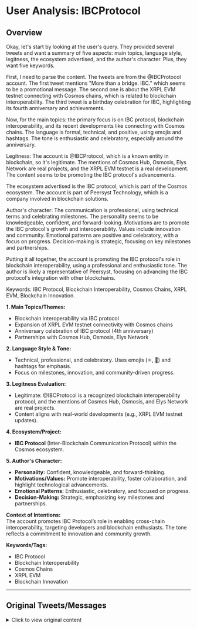 # User Analysis: IBCProtocol

## Overview

<think>
Okay, let's start by looking at the user's query. They provided several tweets and want a summary of five aspects: main topics, language style, legitness, the ecosystem advertised, and the author's character. Plus, they want five keywords.

First, I need to parse the content. The tweets are from the @IBCProtocol account. The first tweet mentions "More than a bridge. IBC." which seems to be a promotional message. The second one is about the XRPL EVM testnet connecting with Cosmos chains, which is related to blockchain interoperability. The third tweet is a birthday celebration for IBC, highlighting its fourth anniversary and achievements.

Now, for the main topics: the primary focus is on IBC protocol, blockchain interoperability, and its recent developments like connecting with Cosmos chains. The language is formal, technical, and positive, using emojis and hashtags. The tone is enthusiastic and celebratory, especially around the anniversary.

Legitness: The account is @IBCProtocol, which is a known entity in blockchain, so it's legitimate. The mentions of Cosmos Hub, Osmosis, Elys Network are real projects, and the XRPL EVM testnet is a real development. The content seems to be promoting the IBC protocol's advancements.

The ecosystem advertised is the IBC protocol, which is part of the Cosmos ecosystem. The account is part of Peersyst Technology, which is a company involved in blockchain solutions.

Author's character: The communication is professional, using technical terms and celebrating milestones. The personality seems to be knowledgeable, confident, and forward-looking. Motivations are to promote the IBC protocol's growth and interoperability. Values include innovation and community. Emotional patterns are positive and celebratory, with a focus on progress. Decision-making is strategic, focusing on key milestones and partnerships.

Putting it all together, the account is promoting the IBC protocol's role in blockchain interoperability, using a professional and enthusiastic tone. The author is likely a representative of Peersyst, focusing on advancing the IBC protocol's integration with other blockchains.

Keywords: IBC Protocol, Blockchain Interoperability, Cosmos Chains, XRPL EVM, Blockchain Innovation.
</think>

**1. Main Topics/Themes:**  
- Blockchain interoperability via IBC protocol  
- Expansion of XRPL EVM testnet connectivity with Cosmos chains  
- Anniversary celebration of IBC protocol (4th anniversary)  
- Partnerships with Cosmos Hub, Osmosis, Elys Network  

**2. Language Style & Tone:**  
- Technical, professional, and celebratory. Uses emojis (⚛️, 🎉) and hashtags for emphasis.  
- Focus on milestones, innovation, and community-driven progress.  

**3. Legitness Evaluation:**  
- Legitimate: @IBCProtocol is a recognized blockchain interoperability protocol, and the mentions of Cosmos Hub, Osmosis, and Elys Network are real projects.  
- Content aligns with real-world developments (e.g., XRPL EVM testnet updates).  

**4. Ecosystem/Project:**  
- **IBC Protocol** (Inter-Blockchain Communication Protocol) within the Cosmos ecosystem.  

**5. Author's Character:**  
- **Personality:** Confident, knowledgeable, and forward-thinking.  
- **Motivations/Values:** Promote interoperability, foster collaboration, and highlight technological advancements.  
- **Emotional Patterns:** Enthusiastic, celebratory, and focused on progress.  
- **Decision-Making:** Strategic, emphasizing key milestones and partnerships.  

**Context of Intentions:**  
The account promotes IBC Protocol’s role in enabling cross-chain interoperability, targeting developers and blockchain enthusiasts. The tone reflects a commitment to innovation and community growth.  

**Keywords/Tags:**  
- IBC Protocol  
- Blockchain Interoperability  
- Cosmos Chains  
- XRPL EVM  
- Blockchain Innovation
---
## Original Tweets/Messages

<details>
<summary>Click to view original content</summary>

| Type | Content |
|------|---------|
| messages | More than a bridge. IBC. |
| tweets | "{\"bookmarkCount\":2,\"conversationId\":\"1917579852594700751\",\"hashtags\":[],\"id\":\"1917579852594700751\",\"isQuoted\":true,\"isRetweet\":false,\"language\":\"en\",\"likes\":27,\"name\":\"The Inter-Blockchain Communication Protocol\",\"mentions\":[{\"id_str\":\"1019126440233615361\",\"name\":\"Cosmos Hub ⚛️\",\"screen_name\":\"cosmoshub\",\"indices\":[178,188]},{\"id_str\":\"1357133940109103104\",\"name\":\"Osmosis 🧪\",\"screen_name\":\"osmosiszone\",\"indices\":[190,202]},{\"id_str\":\"1607027931603406850\",\"name\":\"Elys Network\",\"screen_name\":\"elys_network\",\"indices\":[208,221]}],\"permanentUrl\":\"https://x.com/IBCProtocol/status/1917579852594700751\",\"photos\":[],\"poll\":null,\"quotedStatus\":{\"bookmarkCount\":21,\"conversationId\":\"1917171341934948611\",\"hashtags\":[],\"id\":\"1917171341934948611\",\"isQuoted\":false,\"isRetweet\":false,\"language\":\"en\",\"likes\":203,\"name\":\"Peersyst Technology\",\"mentions\":[{\"id_str\":\"1543918356646043648\",\"name\":\"The Inter-Blockchain Communication Protocol\",\"screen_name\":\"IBCProtocol\",\"indices\":[63,75]},{\"id_str\":\"15223775\",\"name\":\"Cosmos - The Interchain ⚛️\",\"screen_name\":\"cosmos\",\"indices\":[106,113]},{\"id_str\":\"1019126440233615361\",\"name\":\"Cosmos Hub ⚛️\",\"screen_name\":\"cosmoshub\",\"indices\":[221,231]},{\"id_str\":\"1357133940109103104\",\"name\":\"Osmosis 🧪\",\"screen_name\":\"osmosiszone\",\"indices\":[232,244]},{\"id_str\":\"1607027931603406850\",\"name\":\"Elys Network\",\"screen_name\":\"elys_network\",\"indices\":[245,258]}],\"permanentUrl\":\"https://x.com/Peersyst/status/1917171341934948611\",\"photos\":[{\"id\":\"1917170732888461312\",\"url\":\"https://pbs.twimg.com/media/Gpson7uXkAA-lnq.png\"},{\"id\":\"1917170732959662080\",\"url\":\"https://pbs.twimg.com/media/Gpson7_WAAAA8Xp.png\"}],\"poll\":null,\"quotes\":7,\"replies\":14,\"retweets\":55,\"text\":\"🔯 The XRPL EVM Testnet is expanding it's interoperability with @IBCProtocol!\\n\\n🔄 You can now access to all @Cosmos assets on the XRPL EVM. $XRP can also be accessed from any Cosmos chain.\\n\\n✅ Testnet channels available for @cosmoshub @osmosiszone @elys_network. Coming 🔜 https://t.co/P9dQeQyDnO\",\"thread\":[],\"timeParsed\":\"2025-04-29T10:57:21.000Z\",\"timestamp\":1745924241,\"urls\":[],\"userId\":\"1185605699251953664\",\"username\":\"Peersyst\",\"videos\":[],\"views\":25391},\"quotedStatusId\":\"1917171341934948611\",\"quotes\":1,\"replies\":3,\"retweets\":10,\"text\":\"XRPL EVM is now testing IBC connections ⚛️\\n\\nCosmos assets unlocked and XRP will move freely across Cosmos chains...for the first time ever.\\n\\nXRPL EVM testnet is now connected to @cosmoshub, @osmosiszone, and @elys_network.\\n\\nMore connections coming soon as mainnet approaches.\",\"thread\":[],\"timeParsed\":\"2025-04-30T14:00:38.000Z\",\"timestamp\":1746021638,\"urls\":[],\"userId\":\"1543918356646043648\",\"username\":\"IBCProtocol\",\"videos\":[],\"views\":1885}" |
| messages | XRPL EVM is now testing IBC connections ⚛️

Cosmos assets unlocked and XRP will move freely across Cosmos chains...for the first time ever.

XRPL EVM testnet is now connected to @cosmoshub, @osmosiszone, and @elys_network.

More connections coming soon as mainnet approaches. |
| tweets | "{\"bookmarkCount\":1,\"conversationId\":\"1916855153950613631\",\"hashtags\":[],\"id\":\"1916855153950613631\",\"isQuoted\":false,\"isRetweet\":false,\"language\":\"en\",\"likes\":15,\"name\":\"The Inter-Blockchain Communication Protocol\",\"mentions\":[],\"permanentUrl\":\"https://x.com/IBCProtocol/status/1916855153950613631\",\"photos\":[],\"poll\":null,\"quotes\":0,\"replies\":2,\"retweets\":5,\"text\":\"🎂 IBC quietly turned 4 on April 2.\\n\\nToday we celebrate the protocol that redefined interoperability.\\n\\nHere’s what happened in this last year 🧵⚛️ https://t.co/WKmMzghaOo\",\"thread\":[],\"timeParsed\":\"2025-04-28T14:00:56.000Z\",\"timestamp\":1745848856,\"urls\":[],\"userId\":\"1543918356646043648\",\"username\":\"IBCProtocol\",\"videos\":[{\"display_url\":\"pic.x.com/WKmMzghaOo\",\"expanded_url\":\"https://x.com/IBCProtocol/status/1916855153950613631/video/1\",\"id_str\":\"1916855061977952256\",\"indices\":[145,168],\"media_key\":\"13_1916855061977952256\",\"media_url_https\":\"https://pbs.twimg.com/amplify_video_thumb/1916855061977952256/img/MKRMO7MyIf1lYrg7.jpg\",\"type\":\"video\",\"url\":\"https://t.co/WKmMzghaOo\",\"additional_media_info\":{\"monetizable\":false},\"ext_media_availability\":{\"status\":\"Available\"},\"sizes\":{\"large\":{\"h\":1080,\"w\":1080,\"resize\":\"fit\"},\"medium\":{\"h\":1080,\"w\":1080,\"resize\":\"fit\"},\"small\":{\"h\":680,\"w\":680,\"resize\":\"fit\"},\"thumb\":{\"h\":150,\"w\":150,\"resize\":\"crop\"}},\"original_info\":{\"height\":1080,\"width\":1080,\"focus_rects\":[]},\"video_info\":{\"aspect_ratio\":[1,1],\"duration_millis\":13700,\"variants\":[{\"content_type\":\"application/x-mpegURL\",\"url\":\"https://video.twimg.com/amplify_video/1916855061977952256/pl/qW1n2HPQYUTkQJrP.m3u8?tag=14\"},{\"bitrate\":432000,\"content_type\":\"video/mp4\",\"url\":\"https://video.twimg.com/amplify_video/1916855061977952256/vid/avc1/320x320/nu-jwNA6287QXglS.mp4?tag=14\"},{\"bitrate\":832000,\"content_type\":\"video/mp4\",\"url\":\"https://video.twimg.com/amplify_video/1916855061977952256/vid/avc1/540x540/1UetNQBMqirI0_y5.mp4?tag=14\"},{\"bitrate\":1280000,\"content_type\":\"video/mp4\",\"url\":\"https://video.twimg.com/amplify_video/1916855061977952256/vid/avc1/720x720/r11OGvUuAWdb4CML.mp4?tag=14\"}]},\"media_results\":{\"result\":{\"media_key\":\"13_1916855061977952256\"}}}],\"views\":1570}" |
| messages | 🎂 IBC quietly turned 4 on April 2.

Today we celebrate the protocol that redefined interoperability.

Here’s what happened in this last year 🧵⚛️ https://t.co/WKmMzghaOo |

</details>
